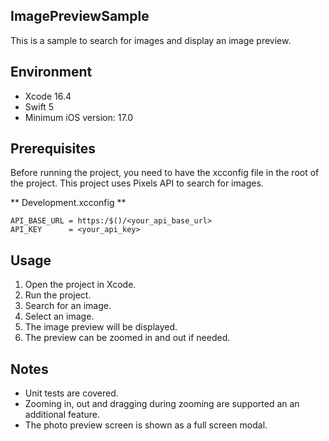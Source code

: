ImagePreviewSample
---
This is a sample to search for images and display an image preview.

## Environment
- Xcode 16.4
- Swift 5
- Minimum iOS version: 17.0

## Prerequisites
Before running the project, you need to have the xcconfig file in the root of the project. This project uses Pixels API to search for images.

** Development.xcconfig **
```
API_BASE_URL = https:/$()/<your_api_base_url>
API_KEY      = <your_api_key>
```

## Usage
1. Open the project in Xcode.
2. Run the project.
3. Search for an image.
4. Select an image.
5. The image preview will be displayed.
6. The preview can be zoomed in and out if needed.

## Notes
- Unit tests are covered.
- Zooming in, out and dragging during zooming are supported an an additional feature.
- The photo preview screen is shown as a full screen modal.
